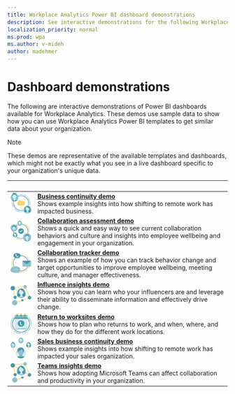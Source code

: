```yaml
---
title: Workplace Analytics Power BI dashboard demonstrations
description: See interactive demonstrations for the following Workplace Analytics Power BI dashboards
localization_priority: normal 
ms.prod: wpa
ms.author: v-mideh
author: madehmer
---
```


# Dashboard demonstrations

The following are interactive demonstrations of Power BI dashboards available for Workplace Analytics. These demos use sample data to show how you can use Workplace Analytics Power BI templates to get similar data about your organization.

> [!Note]
> These demos are representative of the available templates and dashboards, which might not be exactly what you see in a live dashboard specific to your organization's unique data.

| &nbsp; | &nbsp; |
|------|-------|
|![Business communication icon](../images/wpa/playbooks/manager-coaching-32x32.svg) |[**Business continuity demo**](./power-bi-bc.md#demonstration)<br>Shows example insights into how shifting to remote work has impacted business. |
|![Collaboration assess icon](../images/wpa/playbooks/cross-group-collab-32x32.svg) |[**Collaboration assessment demo**](./power-bi-collab-assess.md#demonstration) <br>Shows a quick and easy way to see current collaboration behaviors and culture and insights into employee wellbeing and engagement in your organization. |
|![Collaboration tracker icon](../images/wpa/playbooks/efficient-communications-32x32.svg) |[**Collaboration tracker demo**](./power-bi-collab-track.md#demonstration) <br>Shows an example of how you can track behavior change and target opportunities to improve employee wellbeing, meeting culture, and manager effectiveness. |
|![Influencer icon](../images/wpa/playbooks/influencer-32x32.svg) |[**Influence insights demo**](./pbi-influence-db.md#demonstration) <br>Shows how you can learn who your influencers are and leverage their ability to disseminate information and effectively drive change. |
|![Return to work icon](../images/wpa/playbooks/meetings-32x32.svg) |[**Return to worksites demo**](./power-bi-return-tw.md#demonstration) <br>Shows how to plan who returns to work, and when, where, and how they do for the different work locations. |
|![Sales business continuity icon](../images/wpa/playbooks/manage-connectedness-32x32.svg) |[**Sales business continuity demo**](./pbi-bc-sales.md#demonstration) <br>Shows example insights into how shifting to remote work has impacted your sales organization.|
|![Teams insights icon](../images/wpa/playbooks/influencer-32x32.svg) |[**Teams insights demo**](./power-bi-teams.md#demonstration) <br>Shows how adopting Microsoft Teams can affect collaboration and productivity in your organization. |
